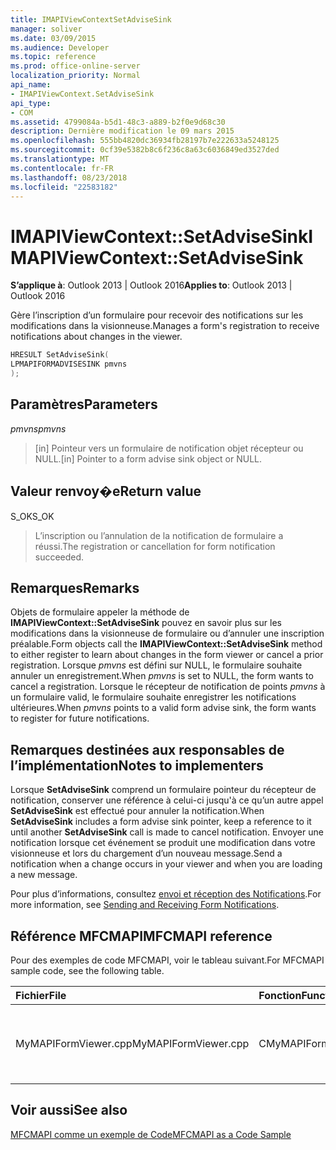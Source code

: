 ```yaml
---
title: IMAPIViewContextSetAdviseSink
manager: soliver
ms.date: 03/09/2015
ms.audience: Developer
ms.topic: reference
ms.prod: office-online-server
localization_priority: Normal
api_name:
- IMAPIViewContext.SetAdviseSink
api_type:
- COM
ms.assetid: 4799084a-b5d1-48c3-a889-b2f0e9d68c30
description: Dernière modification le 09 mars 2015
ms.openlocfilehash: 555bb4820dc36934fb28197b7e222633a5248125
ms.sourcegitcommit: 0cf39e5382b8c6f236c8a63c6036849ed3527ded
ms.translationtype: MT
ms.contentlocale: fr-FR
ms.lasthandoff: 08/23/2018
ms.locfileid: "22583182"
---
```

# <a name="imapiviewcontextsetadvisesink"></a><span data-ttu-id="94537-103">IMAPIViewContext::SetAdviseSink</span><span class="sxs-lookup"><span data-stu-id="94537-103">IMAPIViewContext::SetAdviseSink</span></span>

  
  
<span data-ttu-id="94537-104">**S’applique à**: Outlook 2013 | Outlook 2016</span><span class="sxs-lookup"><span data-stu-id="94537-104">**Applies to**: Outlook 2013 | Outlook 2016</span></span> 
  
<span data-ttu-id="94537-105">Gère l’inscription d’un formulaire pour recevoir des notifications sur les modifications dans la visionneuse.</span><span class="sxs-lookup"><span data-stu-id="94537-105">Manages a form's registration to receive notifications about changes in the viewer.</span></span> 
  
```cpp
HRESULT SetAdviseSink(
LPMAPIFORMADVISESINK pmvns
);
```

## <a name="parameters"></a><span data-ttu-id="94537-106">Paramètres</span><span class="sxs-lookup"><span data-stu-id="94537-106">Parameters</span></span>

 <span data-ttu-id="94537-107">_pmvns_</span><span class="sxs-lookup"><span data-stu-id="94537-107">_pmvns_</span></span>
  
> <span data-ttu-id="94537-108">[in] Pointeur vers un formulaire de notification objet récepteur ou NULL.</span><span class="sxs-lookup"><span data-stu-id="94537-108">[in] Pointer to a form advise sink object or NULL.</span></span>
    
## <a name="return-value"></a><span data-ttu-id="94537-109">Valeur renvoy�e</span><span class="sxs-lookup"><span data-stu-id="94537-109">Return value</span></span>

<span data-ttu-id="94537-110">S_OK</span><span class="sxs-lookup"><span data-stu-id="94537-110">S_OK</span></span> 
  
> <span data-ttu-id="94537-111">L’inscription ou l’annulation de la notification de formulaire a réussi.</span><span class="sxs-lookup"><span data-stu-id="94537-111">The registration or cancellation for form notification succeeded.</span></span>
    
## <a name="remarks"></a><span data-ttu-id="94537-112">Remarques</span><span class="sxs-lookup"><span data-stu-id="94537-112">Remarks</span></span>

<span data-ttu-id="94537-113">Objets de formulaire appeler la méthode de **IMAPIViewContext::SetAdviseSink** pouvez en savoir plus sur les modifications dans la visionneuse de formulaire ou d’annuler une inscription préalable.</span><span class="sxs-lookup"><span data-stu-id="94537-113">Form objects call the **IMAPIViewContext::SetAdviseSink** method to either register to learn about changes in the form viewer or cancel a prior registration.</span></span> <span data-ttu-id="94537-114">Lorsque _pmvns_ est défini sur NULL, le formulaire souhaite annuler un enregistrement.</span><span class="sxs-lookup"><span data-stu-id="94537-114">When  _pmvns_ is set to NULL, the form wants to cancel a registration.</span></span> <span data-ttu-id="94537-115">Lorsque le récepteur de notification de points _pmvns_ à un formulaire valid, le formulaire souhaite enregistrer les notifications ultérieures.</span><span class="sxs-lookup"><span data-stu-id="94537-115">When  _pmvns_ points to a valid form advise sink, the form wants to register for future notifications.</span></span> 
  
## <a name="notes-to-implementers"></a><span data-ttu-id="94537-116">Remarques destinées aux responsables de l’implémentation</span><span class="sxs-lookup"><span data-stu-id="94537-116">Notes to implementers</span></span>

<span data-ttu-id="94537-117">Lorsque **SetAdviseSink** comprend un formulaire pointeur du récepteur de notification, conserver une référence à celui-ci jusqu'à ce qu’un autre appel **SetAdviseSink** est effectué pour annuler la notification.</span><span class="sxs-lookup"><span data-stu-id="94537-117">When **SetAdviseSink** includes a form advise sink pointer, keep a reference to it until another **SetAdviseSink** call is made to cancel notification.</span></span> <span data-ttu-id="94537-118">Envoyer une notification lorsque cet événement se produit une modification dans votre visionneuse et lors du chargement d’un nouveau message.</span><span class="sxs-lookup"><span data-stu-id="94537-118">Send a notification when a change occurs in your viewer and when you are loading a new message.</span></span> 
  
<span data-ttu-id="94537-119">Pour plus d’informations, consultez [envoi et réception des Notifications](sending-and-receiving-form-notifications.md).</span><span class="sxs-lookup"><span data-stu-id="94537-119">For more information, see [Sending and Receiving Form Notifications](sending-and-receiving-form-notifications.md).</span></span>
  
## <a name="mfcmapi-reference"></a><span data-ttu-id="94537-120">Référence MFCMAPI</span><span class="sxs-lookup"><span data-stu-id="94537-120">MFCMAPI reference</span></span>

<span data-ttu-id="94537-121">Pour des exemples de code MFCMAPI, voir le tableau suivant.</span><span class="sxs-lookup"><span data-stu-id="94537-121">For MFCMAPI sample code, see the following table.</span></span>
  
|<span data-ttu-id="94537-122">**Fichier**</span><span class="sxs-lookup"><span data-stu-id="94537-122">**File**</span></span>|<span data-ttu-id="94537-123">**Fonction**</span><span class="sxs-lookup"><span data-stu-id="94537-123">**Function**</span></span>|<span data-ttu-id="94537-124">**Commentaire**</span><span class="sxs-lookup"><span data-stu-id="94537-124">**Comment**</span></span>|
|:-----|:-----|:-----|
|<span data-ttu-id="94537-125">MyMAPIFormViewer.cpp</span><span class="sxs-lookup"><span data-stu-id="94537-125">MyMAPIFormViewer.cpp</span></span>  <br/> |<span data-ttu-id="94537-126">CMyMAPIFormViewer::SetAdviseSink</span><span class="sxs-lookup"><span data-stu-id="94537-126">CMyMAPIFormViewer::SetAdviseSink</span></span>  <br/> |<span data-ttu-id="94537-127">MFCMAPI implémente la méthode **IMAPIViewContext::SetAdviseSink** dans cette fonction.</span><span class="sxs-lookup"><span data-stu-id="94537-127">MFCMAPI implements the **IMAPIViewContext::SetAdviseSink** method in this function.</span></span>  <br/> |
   
## <a name="see-also"></a><span data-ttu-id="94537-128">Voir aussi</span><span class="sxs-lookup"><span data-stu-id="94537-128">See also</span></span>



[<span data-ttu-id="94537-129">MFCMAPI comme un exemple de Code</span><span class="sxs-lookup"><span data-stu-id="94537-129">MFCMAPI as a Code Sample</span></span>](mfcmapi-as-a-code-sample.md)

